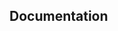 ## Documentation

<!-- BEGINNING OF PRE-COMMIT-TERRAFORM DOCS HOOK -->

<!-- END OF PRE-COMMIT-TERRAFORM DOCS HOOK -->
